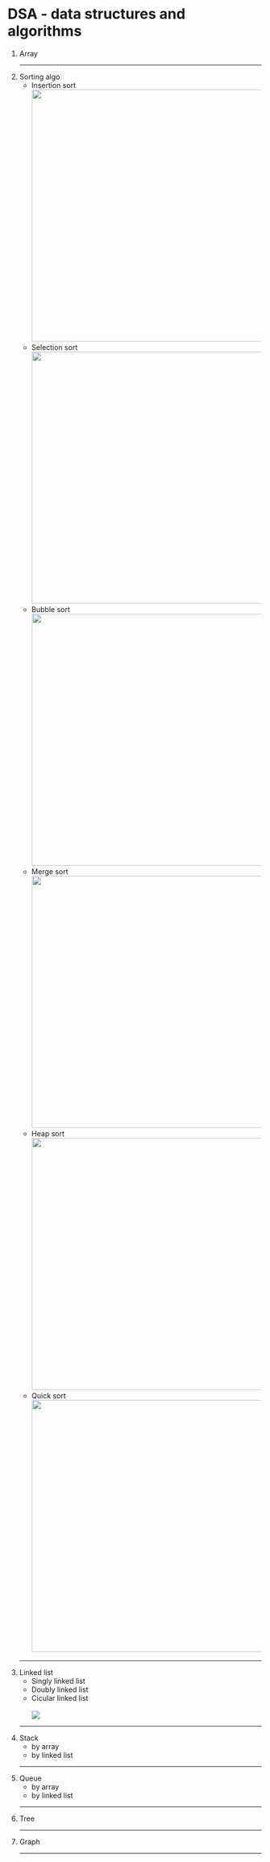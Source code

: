 # DSA - data structures and algorithms
<ol>
  <li>Array</li>
  <hr/>
  <li>Sorting algo
  <ul>
    <li>Insertion sort <br> <img src="https://i.pinimg.com/originals/92/b0/34/92b034385c440e08bc8551c97df0a2e3.gif" height=500px widht=550px> </li>
    <li>Selection sort <br> <img src="https://www.doabledanny.com/static/1f66c277a7a820e3492149c6e499bdb1/2.gif" height=500px width=650px> </li>
    <li>Bubble sort <br> <img src="https://content.codecademy.com/courses/sorting/BubbleSort.gif" height=500px width=650px> </li>
    <li>Merge sort <br> <img src="https://user-images.githubusercontent.com/45442173/70378525-0bfc4d00-1900-11ea-89e3-993d955394af.gif" height=500px widht=650px></li>
    <li>Heap sort <br> <img src="https://res.cloudinary.com/practicaldev/image/fetch/s--juojkFU_--/c_limit%2Cf_auto%2Cfl_progressive%2Cq_66%2Cw_880/https://dev-to-uploads.s3.amazonaws.com/uploads/articles/n6bxwph6auhpuis9ldsb.gif" height=500px width=650px> </li>
    <li>Quick sort <br> <img src="https://content.codecademy.com/courses/sorting/swap.gif" height=500px width=650px> </li>
  </ul>
    <hr/>
  </li>
  <li>Linked list
    <ul>
      <li>Singly linked list<br/>
<!--       <img src="https://th.bing.com/th/id/OIP.w_n17eed8QB-NDEW7oI6lgAAAA?rs=1&pid=ImgDetMain" height=500px> -->
      </li>
<!--       <br/> -->
      <li>Doubly linked list
<!--        <img src="https://holycoders.com/content/images/wordpress/2020/04/Doubly-Linked-List-data-structure.png"> -->
      </li>
      <li>Cicular linked list</li>
      <br/>
      <img src="https://i1.faceprep.in/Companies-1/types-of-linked-list.png"/>
    </ul>
  </li>
  <hr/>
  <li>Stack
  <ul>
    <li>by array</li>
    <li>by linked list</li>
  </ul>
  </li>
<hr/>
  <li>Queue
  <ul>
    <li>by array</li>
    <li>by linked list</li>
  </ul>
  </li>
<hr/>
  <li>Tree</li>
  <hr/>
  <li>Graph</li>
<hr/>
</ol>
